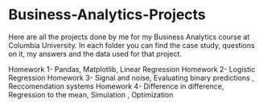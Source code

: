 # Business-Analytics-Projects
Here are all the projects done by me for my Business Analytics course at Columbia University.
In each folder you can find the case study, questions on it, my answers and the data used for that project.

Homework 1- Pandas, Matplotlib, Linear Regression
Homework 2- Logistic Regression
Homework 3- Signal and noise, Evaluating binary predictions , Reccomendation systems
Homework 4- Difference in difference, Regression to the mean, Simulation , Optimization
